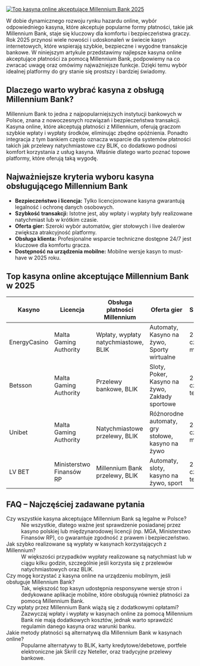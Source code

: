 [![Top kasyna online akceptujące Millennium Bank 2025](https://123-caf.pages.dev/gitsignup.png)](https://vrmoo.ru/Bt82HjjY)

<p>W dobie dynamicznego rozwoju rynku hazardu online, wybór odpowiedniego kasyna, które akceptuje popularne formy płatności, takie jak Millennium Bank, staje się kluczowy dla komfortu i bezpieczeństwa graczy. Rok 2025 przynosi wiele nowości i udoskonaleń w świecie kasyn internetowych, które wspierają szybkie, bezpieczne i wygodne transakcje bankowe. W niniejszym artykule przedstawimy najlepsze kasyna online akceptujące płatności za pomocą Millennium Bank, podpowiemy na co zwracać uwagę oraz omówimy najważniejsze funkcje. Dzięki temu wybór idealnej platformy do gry stanie się prostszy i bardziej świadomy.</p>  <h2>Dlaczego warto wybrać kasyna z obsługą Millennium Bank?</h2> <p>Millennium Bank to jedna z najpopularniejszych instytucji bankowych w Polsce, znana z nowoczesnych rozwiązań i bezpieczeństwa transakcji. Kasyna online, które akceptują płatności z Millennium, oferują graczom szybkie wpłaty i wypłaty środków, eliminując zbędne opóźnienia. Ponadto integracja z tym bankiem często oznacza wsparcie dla systemów płatności takich jak przelewy natychmiastowe czy BLIK, co dodatkowo podnosi komfort korzystania z usług kasyna. Właśnie dlatego warto poznać topowe platformy, które oferują taką wygodę.</p>  <h2>Najważniejsze kryteria wyboru kasyna obsługującego Millennium Bank</h2> <ul> <li><strong>Bezpieczeństwo i licencja:</strong> Tylko licencjonowane kasyna gwarantują legalność i ochronę danych osobowych.</li> <li><strong>Szybkość transakcji:</strong> Istotne jest, aby wpłaty i wypłaty były realizowane natychmiast lub w krótkim czasie.</li> <li><strong>Oferta gier:</strong> Szeroki wybór automatów, gier stołowych i live dealerów zwiększa atrakcyjność platformy.</li> <li><strong>Obsługa klienta:</strong> Profesjonalne wsparcie techniczne dostępne 24/7 jest kluczowe dla komfortu gracza.</li> <li><strong>Dostępność na urządzenia mobilne:</strong> Mobilne wersje kasyn to must-have w 2025 roku.</li> </ul>  <h2>Top kasyna online akceptujące Millennium Bank w 2025</h2> <table> <thead> <tr> <th>Kasyno</th> <th>Licencja</th> <th>Obsługa płatności Millennium</th> <th>Oferta gier</th> <th>Support</th> </tr> </thead> <tbody> <tr> <td>EnergyCasino</td> <td>Malta Gaming Authority</td> <td>Wpłaty, wypłaty natychmiastowe, BLIK</td> <td>Automaty, Kasyno na żywo, Sporty wirtualne</td> <td>24/7 czat, e-mail</td> </tr> <tr> <td>Betsson</td> <td>Malta Gaming Authority</td> <td>Przelewy bankowe, BLIK</td> <td>Sloty, Poker, Kasyno na żywo, Zakłady sportowe</td> <td>24/7 czat, telefon</td> </tr> <tr> <td>Unibet</td> <td>Malta Gaming Authority</td> <td>Natychmiastowe przelewy, BLIK</td> <td>Różnorodne automaty, gry stołowe, kasyno na żywo</td> <td>24/7 czat, e-mail</td> </tr> <tr> <td>LV BET</td> <td>Ministerstwo Finansów RP</td> <td>Millennium Bank przelewy, BLIK</td> <td>Automaty, sloty, kasyno na żywo, sport</td> <td>24/7 czat, telefon</td> </tr> </tbody> </table>  <h2>FAQ – Najczęściej zadawane pytania</h2> <dl> <dt>Czy wszystkie kasyna akceptujące Millennium Bank są legalne w Polsce?</dt> <dd>Nie wszystkie, dlatego ważne jest sprawdzenie posiadanej przez kasyno polskiej lub międzynarodowej licencji (np. MGA, Ministerstwo Finansów RP), co gwarantuje zgodność z prawem i bezpieczeństwo.</dd>  <dt>Jak szybko realizowane są wypłaty w kasynach korzystających z Millennium?</dt> <dd>W większości przypadków wypłaty realizowane są natychmiast lub w ciągu kilku godzin, szczególnie jeśli korzysta się z przelewów natychmiastowych oraz BLIK.</dd>  <dt>Czy mogę korzystać z kasyna online na urządzeniu mobilnym, jeśli obsługuje Millennium Bank?</dt> <dd>Tak, większość top kasyn udostępnia responsywne wersje stron i dedykowane aplikacje mobilne, które obsługują również płatności za pomocą Millennium Bank.</dd>  <dt>Czy wpłaty przez Millennium Bank wiążą się z dodatkowymi opłatami?</dt> <dd>Zazwyczaj wpłaty i wypłaty w kasynach online za pomocą Millennium Bank nie mają dodatkowych kosztów, jednak warto sprawdzić regulamin danego kasyna oraz warunki banku.</dd>  <dt>Jakie metody płatności są alternatywą dla Millennium Bank w kasynach online?</dt> <dd>Popularne alternatywy to BLIK, karty kredytowe/debetowe, portfele elektroniczne jak Skrill czy Neteller, oraz tradycyjne przelewy bankowe.</dd> </dl>